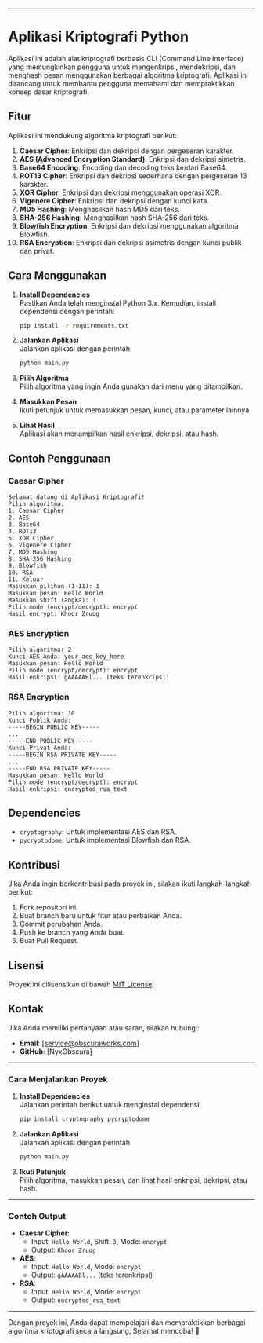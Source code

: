 
---

# Aplikasi Kriptografi Python

Aplikasi ini adalah alat kriptografi berbasis CLI (Command Line Interface) yang memungkinkan pengguna untuk mengenkripsi, mendekripsi, dan menghash pesan menggunakan berbagai algoritma kriptografi. Aplikasi ini dirancang untuk membantu pengguna memahami dan mempraktikkan konsep dasar kriptografi.

## Fitur

Aplikasi ini mendukung algoritma kriptografi berikut:

1. **Caesar Cipher**: Enkripsi dan dekripsi dengan pergeseran karakter.
2. **AES (Advanced Encryption Standard)**: Enkripsi dan dekripsi simetris.
3. **Base64 Encoding**: Encoding dan decoding teks ke/dari Base64.
4. **ROT13 Cipher**: Enkripsi dan dekripsi sederhana dengan pergeseran 13 karakter.
5. **XOR Cipher**: Enkripsi dan dekripsi menggunakan operasi XOR.
6. **Vigenère Cipher**: Enkripsi dan dekripsi dengan kunci kata.
7. **MD5 Hashing**: Menghasilkan hash MD5 dari teks.
8. **SHA-256 Hashing**: Menghasilkan hash SHA-256 dari teks.
9. **Blowfish Encryption**: Enkripsi dan dekripsi menggunakan algoritma Blowfish.
10. **RSA Encryption**: Enkripsi dan dekripsi asimetris dengan kunci publik dan privat.

## Cara Menggunakan

1. **Install Dependencies**  
   Pastikan Anda telah menginstal Python 3.x. Kemudian, install dependensi dengan perintah:
   ```bash
   pip install -r requirements.txt
   ```

2. **Jalankan Aplikasi**  
   Jalankan aplikasi dengan perintah:
   ```bash
   python main.py
   ```

3. **Pilih Algoritma**  
   Pilih algoritma yang ingin Anda gunakan dari menu yang ditampilkan.

4. **Masukkan Pesan**  
   Ikuti petunjuk untuk memasukkan pesan, kunci, atau parameter lainnya.

5. **Lihat Hasil**  
   Aplikasi akan menampilkan hasil enkripsi, dekripsi, atau hash.

## Contoh Penggunaan

### Caesar Cipher
```
Selamat datang di Aplikasi Kriptografi!
Pilih algoritma:
1. Caesar Cipher
2. AES
3. Base64
4. ROT13
5. XOR Cipher
6. Vigenère Cipher
7. MD5 Hashing
8. SHA-256 Hashing
9. Blowfish
10. RSA
11. Keluar
Masukkan pilihan (1-11): 1
Masukkan pesan: Hello World
Masukkan shift (angka): 3
Pilih mode (encrypt/decrypt): encrypt
Hasil encrypt: Khoor Zruog
```

### AES Encryption
```
Pilih algoritma: 2
Kunci AES Anda: your_aes_key_here
Masukkan pesan: Hello World
Pilih mode (encrypt/decrypt): encrypt
Hasil enkripsi: gAAAAABl... (teks terenkripsi)
```

### RSA Encryption
```
Pilih algoritma: 10
Kunci Publik Anda:
-----BEGIN PUBLIC KEY-----
...
-----END PUBLIC KEY-----
Kunci Privat Anda:
-----BEGIN RSA PRIVATE KEY-----
...
-----END RSA PRIVATE KEY-----
Masukkan pesan: Hello World
Pilih mode (encrypt/decrypt): encrypt
Hasil enkripsi: encrypted_rsa_text
```

## Dependencies

- `cryptography`: Untuk implementasi AES dan RSA.
- `pycryptodome`: Untuk implementasi Blowfish dan RSA.

## Kontribusi

Jika Anda ingin berkontribusi pada proyek ini, silakan ikuti langkah-langkah berikut:

1. Fork repositori ini.
2. Buat branch baru untuk fitur atau perbaikan Anda.
3. Commit perubahan Anda.
4. Push ke branch yang Anda buat.
5. Buat Pull Request.

## Lisensi

Proyek ini dilisensikan di bawah [MIT License](LICENSE).

## Kontak

Jika Anda memiliki pertanyaan atau saran, silakan hubungi:

- **Email**: [service@obscuraworks.com]
- **GitHub**: [NyxObscura]

---

### **Cara Menjalankan Proyek**

1. **Install Dependencies**  
   Jalankan perintah berikut untuk menginstal dependensi:
   ```bash
   pip install cryptography pycryptodome
   ```

2. **Jalankan Aplikasi**  
   Jalankan aplikasi dengan perintah:
   ```bash
   python main.py
   ```

3. **Ikuti Petunjuk**  
   Pilih algoritma, masukkan pesan, dan lihat hasil enkripsi, dekripsi, atau hash.

---

### **Contoh Output**
- **Caesar Cipher**:
  - Input: `Hello World`, Shift: `3`, Mode: `encrypt`
  - Output: `Khoor Zruog`
- **AES**:
  - Input: `Hello World`, Mode: `encrypt`
  - Output: `gAAAAABl...` (teks terenkripsi)
- **RSA**:
  - Input: `Hello World`, Mode: `encrypt`
  - Output: `encrypted_rsa_text`

---

Dengan proyek ini, Anda dapat mempelajari dan mempraktikkan berbagai algoritma kriptografi secara langsung. Selamat mencoba! 🚀
